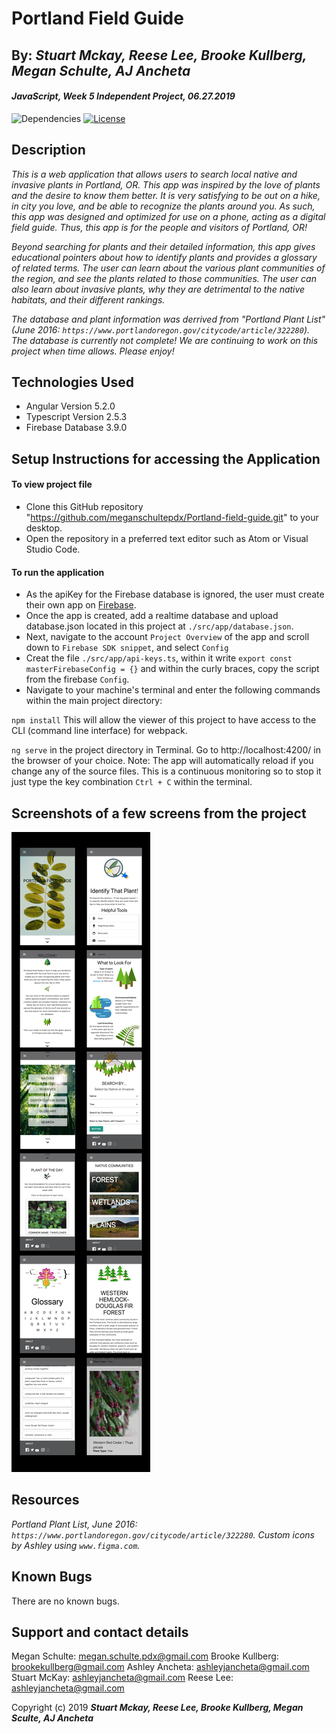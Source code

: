# Portland Field Guide
## By: **_Stuart Mckay, Reese Lee, Brooke Kullberg, Megan Schulte, AJ Ancheta_**

#### _JavaScript, Week 5 Independent Project, *06.27.2019*_

![Dependencies](https://img.shields.io/badge/dependencies-up%20to%20date-brightgreen.svg)
[![License](https://img.shields.io/badge/license-MIT-blue.svg)](https://opensource.org/licenses/MIT)


## Description
_This is a web application that allows users to search local native and invasive plants in Portland, OR. This app was inspired by the love of plants and the desire to know them better. It is very satisfying to be out on a hike, in city you love, and be able to recognize the plants around you. As such, this app was designed and optimized for use on a phone, acting as a digital field guide. Thus, this app is for the people and visitors of Portland, OR!_ 

_Beyond searching for plants and their detailed information, this app gives educational pointers about how to identify plants and provides a glossary of related terms. The user can learn about the various plant communities of the region, and see the plants related to those communities. The user can also learn about invasive plants, why they are detrimental to the native habitats, and their different rankings._

_The database and plant information was derrived from "Portland Plant List" (June 2016: `https://www.portlandoregon.gov/citycode/article/322280`). The database is currently not complete! We are continuing to work on this project when time allows. Please enjoy!_

## Technologies Used

  * Angular Version 5.2.0
  * Typescript Version 2.5.3
  * Firebase Database 3.9.0

## Setup Instructions for accessing the Application

#### To view project file
* Clone this GitHub repository "https://github.com/meganschultepdx/Portland-field-guide.git" to your desktop. 
* Open the repository in a preferred text editor such as Atom or Visual Studio Code.

#### To run the application
* As the apiKey for the Firebase database is ignored, the user must create their own app on [Firebase](https://firebase.google.com/). 
* Once the app is created, add a realtime database and upload database.json located in this project at `./src/app/database.json`.
* Next, navigate to the account `Project Overview` of the app and scroll down to `Firebase SDK snippet`, and select `Config`
*  Creat the file `./src/app/api-keys.ts`, within it write `export const masterFirebaseConfig = {}` and within the curly braces, copy the script from the firebase `Config`.  
* Navigate to your machine's terminal and enter the following commands within the main project directory:

`npm install` This will allow the viewer of this project to have access to the CLI (command line interface) for webpack.

`ng serve` in the project directory in Terminal. Go to http://localhost:4200/ in the browser of your choice. Note: The app will automatically reload if you change any of the source files. This is a continuous monitoring so to stop it just type the key combination `Ctrl + C` within the terminal.

## Screenshots of a few screens from the project

![](src/assets/img/Frame.png)

## Resources
_Portland Plant List, June 2016: `https://www.portlandoregon.gov/citycode/article/322280`._
_Custom icons by Ashley using `www.figma.com`._

## Known Bugs
There are no known bugs. 

## Support and contact details
Megan Schulte: megan.schulte.pdx@gmail.com
Brooke Kullberg: brookekullberg@gmail.com
Ashley Ancheta: ashleyjancheta@gmail.com
Stuart McKay: ashleyjancheta@gmail.com
Reese Lee: ashleyjancheta@gmail.com
 

Copyright (c) 2019 **_Stuart Mckay, Reese Lee, Brooke Kullberg, Megan Sculte, AJ Ancheta_**
